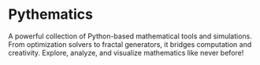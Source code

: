 # Pythematics
A powerful collection of Python-based mathematical tools and simulations. From optimization solvers to fractal generators, it bridges computation and creativity. Explore, analyze, and visualize mathematics like never before!
